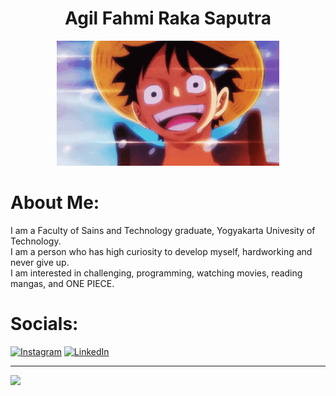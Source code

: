 <div align="center">
  <h1>Agil Fahmi Raka Saputra</h1>
  <img height="200" src="https://raw.githubusercontent.com/fahmi-dot/fahmi-dot/refs/heads/main/monkey-d-luffy.gif"  />
</div>

# About Me:
I am a Faculty of Sains and Technology graduate, Yogyakarta Univesity of Technology.<br>I am a person who has high curiosity to develop myself, hardworking and never give up.<br>I am interested in challenging, programming, watching movies, reading mangas, and ONE PIECE.


# Socials:
[![Instagram](https://img.shields.io/badge/Instagram-%23E4405F.svg?logo=Instagram&logoColor=white)](https://instagram.com/@user2030520) [![LinkedIn](https://img.shields.io/badge/LinkedIn-%230077B5.svg?logo=linkedin&logoColor=white)](https://linkedin.com/in/agilfahmirs) 

---
[![](https://visitcount.itsvg.in/api?id=fahmi-dot&icon=5&color=1)](https://visitcount.itsvg.in)

<!-- Proudly created with GPRM ( https://gprm.itsvg.in ) -->
